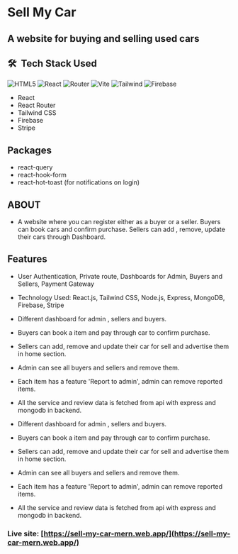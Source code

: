# Sell My Car

## A website for buying and selling used cars

## 🛠 &nbsp;Tech Stack Used

![HTML5](https://img.shields.io/badge/-HTML5-333333?style=flat&logo=HTML5) ![React](https://img.shields.io/badge/-React-333333?style=flat&logo=react) ![Router](https://img.shields.io/badge/-React--Router-333333?style=flat&logo=reactrouter) ![Vite](https://img.shields.io/badge/-Vite-333333?style=flat&logo=vite) ![Tailwind](https://img.shields.io/badge/-Tailwind-333333?style=flat&logo=tailwindcss) ![Firebase](https://img.shields.io/badge/-Firebase-333333?style=flat&logo=Firebase)

- React
- React Router
- Tailwind CSS
- Firebase
- Stripe

## Packages

- react-query
- react-hook-form
- react-hot-toast (for notifications on login)

## ABOUT

- A website where you can register either as a buyer or a seller. Buyers can book cars and confirm purchase. Sellers can add , remove, update their cars through Dashboard.

## Features

- User Authentication, Private route, Dashboards for Admin, Buyers and Sellers, Payment Gateway
- Technology Used: React.js, Tailwind CSS, Node.js, Express, MongoDB, Firebase, Stripe
- Different dashboard for admin , sellers and buyers.
- Buyers can book a item and pay through car to confirm purchase.
- Sellers can add, remove and update their car for sell and advertise them in home section.
- Admin can see all buyers and sellers and remove them.
- Each item has a feature 'Report to admin', admin can remove reported items.
- All the service and review data is fetched from api with express and mongodb in backend.

- Different dashboard for admin , sellers and buyers.
- Buyers can book a item and pay through car to confirm purchase.
- Sellers can add, remove and update their car for sell and advertise them in home section.
- Admin can see all buyers and sellers and remove them.
- Each item has a feature 'Report to admin', admin can remove reported items.
- All the service and review data is fetched from api with express and mongodb in backend.

### Live site: [https://sell-my-car-mern.web.app/](https://sell-my-car-mern.web.app/)

